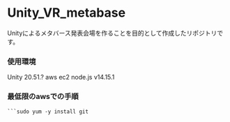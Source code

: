 # Unity_VR_metabase
Unityによるメタバース発表会場を作ることを目的として作成したリポジトリです。
### 使用環境
Unity 20.51.?
aws ec2
node.js v14.15.1
### 最低限のawsでの手順
```sudo yum -y install gcc-c++
```sudo yum -y install git
